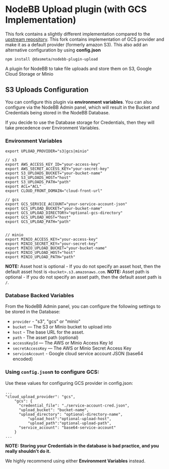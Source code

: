 # NodeBB Upload plugin (with GCS Implementation)
This fork contains a slightly different implementation compared to the [upstream repository](https://github.com/dasmeta/nodebb-plugin-upload). This fork contains implementation of GCS provider and make it as a default provider (formerly amazon S3). This also add an alternative configuration by using **config.json**

`npm install @dasmeta/nodebb-plugin-upload`

A plugin for NodeBB to take file uploads and store them on S3, Google Cloud Storage or Minio


## S3 Uploads Configuration


You can configure this plugin via **environment variables**. You can also configure via the NodeBB Admin panel, which will result in the Bucket and Credentials being stored in the NodeBB Database.

If you decide to use the Database storage for Credentials, then they will take precedence over Environment Variables.

### Environment Variables

```
export UPLOAD_PROVIDER="s3|gcs|minio"

// s3
export AWS_ACCESS_KEY_ID="your-access-key"
export AWS_SECRET_ACCESS_KEY="your-secret-key"
export S3_UPLOADS_BUCKET="your-bucket-name"
export S3_UPLOADS_HOST="host"
export S3_UPLOADS_PATH="path"
export ACL="ACL"
export CLOUD_FRONT_DOMAIN="cloud-front-url"

// gcs
export GCS_SERVICE_ACCOUNT="your-service-account-json"
export GCS_UPLOAD_BUCKET="your-bucket-name"
export GCS_UPLOAD_DIRECTORY="optional-gcs-directory"
export GCS_UPLOAD_HOST="host"
export GCS_UPLOAD_PATH="path"


// minio
export MINIO_ACCESS_KEY="your-access-key"
export MINIO_SECRET_KEY="your-secret-key"
export MINIO_UPLOAD_BUCKET="your-bucket-name"
export MINIO_UPLOAD_HOST="host"
export MINIO_UPLOAD_PATH="path"
```

**NOTE:** Asset host is optional - If you do not specify an asset host, then the default asset host is `<bucket>.s3.amazonaws.com`.
**NOTE:** Asset path is optional - If you do not specify an asset path, then the default asset path is `/`.

### Database Backed Variables

From the NodeBB Admin panel, you can configure the following settings to be stored in the Database:

* `provider` - "s3", "gcs" or "minio"
* `bucket` — The S3 or Minio bucket to upload into
* `host` - The base URL for the asset.
* `path` - The asset path (optional)
* `accessKeyId` — The AWS or Minio Access Key Id
* `secretAccessKey` — The AWS or Minio Secret Access Key
* `serviceAccount` - Google cloud service account JSON (base64 encoded)

### Using `config.json`n to configure GCS:

Use these values for configuring GCS provider in config.json:
```
...
"cloud_upload_provider": "gcs",
  	"gcs": {
	  "credential_file": "./service-account-cred.json",
	  "upload_bucket": "bucket-name",
	  "upload_directory": "optional-directory-name",
    	  "upload_host":"optional-upload-host",
    	  "upload_path":"optional-upload-path",
	  "service_account": "base64-service-account"
	}
...
```

**NOTE: Storing your Credentials in the database is bad practice, and you really shouldn't do it.**

We highly recommend using either **Environment Variables** instead.
